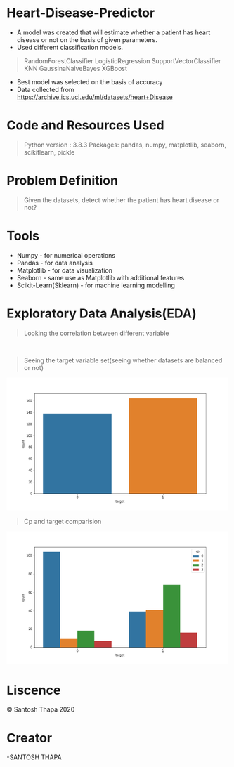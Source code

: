 # Heart-Disease-Predictor
* A model was created that will estimate whether a patient has heart disease or not on the basis of given parameters.
* Used different classification models.
> RandomForestClassifier
> LogisticRegression
> SupportVectorClassifier
> KNN
> GaussinaNaiveBayes
> XGBoost
* Best model was selected on the basis of accuracy
* Data collected from https://archive.ics.uci.edu/ml/datasets/heart+Disease

# Code and Resources Used
> Python version : 3.8.3 Packages: pandas, numpy, matplotlib, seaborn, scikitlearn, pickle

# Problem Definition
> Given the datasets, detect whether the patient has heart disease or not?

# Tools
* Numpy - for numerical operations
* Pandas - for data analysis
* Matplotlib - for data visualization
* Seaborn - same use as Matplotlib with additional features
* Scikit-Learn(Sklearn) - for machine learning modelling

# Exploratory Data Analysis(EDA)
> Looking the correlation between different variable
<img scr="heatmap.png"/>

> Seeing the target variable set(seeing whether datasets are balanced or not)
<img src="count.png"/>

> Cp and target comparision
<img src="cp.png"/>

# Liscence
©️ Santosh Thapa 2020

# Creator
-SANTOSH THAPA
